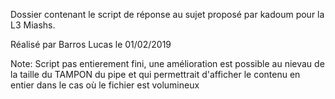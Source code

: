 Dossier contenant le script de réponse au sujet proposé par kadoum pour la L3 Miashs.

Réalisé par Barros Lucas le 01/02/2019

Note: Script pas entierement fini, une amélioration est possible au nievau de la taille du TAMPON du pipe et qui permettrait d'afficher le contenu en entier dans le cas où le fichier est volumineux
